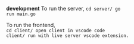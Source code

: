 **development**
To run the server, 
<code>cd server/
go run main.go</code>

To run the frontend,<br>
<code>cd client/
open client in vscode 
code client/
run with live server vscode extension.</code>